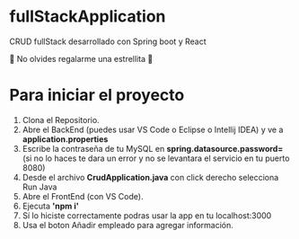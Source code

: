 # fullStackApplication
CRUD fullStack desarrollado con Spring boot y React

🌟 No olvides regalarme una estrellita 🌟

<h1> Para iniciar el proyecto </h1>

1. Clona el Repositorio.
2. Abre el BackEnd (puedes usar VS Code o Eclipse o Intellij IDEA) y ve a <b>application.properties</b>
3. Escribe la contraseña de tu MySQL en <b>spring.datasource.password=</b> 
(si no lo haces te dara un error y no se levantara el servicio en tu puerto 8080)
4. Desde el archivo <b>CrudApplication.java</b> con click derecho selecciona Run Java
3. Abre el FrontEnd (con VS Code).
4. Ejecuta <b>'npm i'</b>
5. Sí lo hiciste correctamente podras usar la app en tu localhost:3000
6. Usa el boton Añadir empleado para agregar información.
